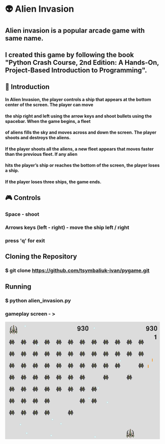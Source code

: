 # 👽 Alien Invasion

## Alien invasion is a popular arcade game with same name.
## I created this game by following the book "Python Crash Course, 2nd Edition: A Hands-On, Project-Based Introduction to Programming".

## 🚀 Introduction

#### In Alien Invasion, the player controls a ship that appears at the bottom center of the screen. The player can move
#### the ship right and left using the arrow keys and shoot bullets using the spacebar. When the game begins, a fleet 
#### of aliens fills the sky and moves across and down the screen. The player shoots and destroys the aliens. 
#### If the player shoots all the aliens, a new fleet appears that moves faster than the previous fleet. If any alien 
#### hits the player’s ship or reaches the bottom of the screen, the player loses a ship. 
#### If the player loses three ships, the game ends.

## 🎮 Controls

### Space - shoot
### Arrows keys (left - right) - move the ship left / right
### press 'q' for exit

## Cloning the Repository
### $ git clone https://github.com/tsymbaliuk-ivan/pygame.git
## Running
### $ python alien_invasion.py
### gameplay screen - >
![image](images/game_play_screen.png)
